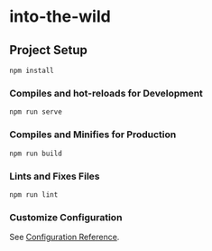 # into-the-wild

## Project Setup
```
npm install
```

### Compiles and hot-reloads for Development
```
npm run serve
```

### Compiles and Minifies for Production
```
npm run build
```

### Lints and Fixes Files
```
npm run lint
```

### Customize Configuration
See [Configuration Reference](https://cli.vuejs.org/config/).
